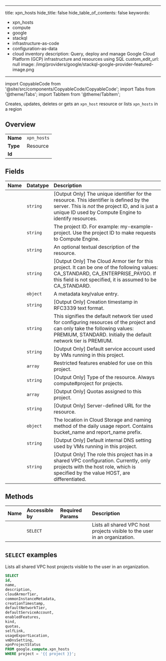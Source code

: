 
---
title: xpn_hosts
hide_title: false
hide_table_of_contents: false
keywords:
  - xpn_hosts
  - compute
  - google
  - stackql
  - infrastructure-as-code
  - configuration-as-data
  - cloud inventory
description: Query, deploy and manage Google Cloud Platform (GCP) infrastructure and resources using SQL
custom_edit_url: null
image: /img/providers/google/stackql-google-provider-featured-image.png
---

import CopyableCode from '@site/src/components/CopyableCode/CopyableCode';
import Tabs from '@theme/Tabs';
import TabItem from '@theme/TabItem';

Creates, updates, deletes or gets an <code>xpn_host</code> resource or lists <code>xpn_hosts</code> in a region

## Overview
<table><tbody>
<tr><td><b>Name</b></td><td><code>xpn_hosts</code></td></tr>
<tr><td><b>Type</b></td><td>Resource</td></tr>
<tr><td><b>Id</b></td><td><CopyableCode code="google.compute.xpn_hosts" /></td></tr>
</tbody></table>

## Fields
| Name | Datatype | Description |
|:-----|:---------|:------------|
| <CopyableCode code="id" /> | `string` | [Output Only] The unique identifier for the resource. This identifier is defined by the server. This is *not* the project ID, and is just a unique ID used by Compute Engine to identify resources. |
| <CopyableCode code="name" /> | `string` | The project ID. For example: my-example-project. Use the project ID to make requests to Compute Engine. |
| <CopyableCode code="description" /> | `string` | An optional textual description of the resource. |
| <CopyableCode code="cloudArmorTier" /> | `string` | [Output Only] The Cloud Armor tier for this project. It can be one of the following values: CA_STANDARD, CA_ENTERPRISE_PAYGO. If this field is not specified, it is assumed to be CA_STANDARD. |
| <CopyableCode code="commonInstanceMetadata" /> | `object` | A metadata key/value entry. |
| <CopyableCode code="creationTimestamp" /> | `string` | [Output Only] Creation timestamp in RFC3339 text format. |
| <CopyableCode code="defaultNetworkTier" /> | `string` | This signifies the default network tier used for configuring resources of the project and can only take the following values: PREMIUM, STANDARD. Initially the default network tier is PREMIUM. |
| <CopyableCode code="defaultServiceAccount" /> | `string` | [Output Only] Default service account used by VMs running in this project. |
| <CopyableCode code="enabledFeatures" /> | `array` | Restricted features enabled for use on this project. |
| <CopyableCode code="kind" /> | `string` | [Output Only] Type of the resource. Always compute#project for projects. |
| <CopyableCode code="quotas" /> | `array` | [Output Only] Quotas assigned to this project. |
| <CopyableCode code="selfLink" /> | `string` | [Output Only] Server-defined URL for the resource. |
| <CopyableCode code="usageExportLocation" /> | `object` | The location in Cloud Storage and naming method of the daily usage report. Contains bucket_name and report_name prefix. |
| <CopyableCode code="vmDnsSetting" /> | `string` | [Output Only] Default internal DNS setting used by VMs running in this project. |
| <CopyableCode code="xpnProjectStatus" /> | `string` | [Output Only] The role this project has in a shared VPC configuration. Currently, only projects with the host role, which is specified by the value HOST, are differentiated. |

## Methods
| Name | Accessible by | Required Params | Description |
|:-----|:--------------|:----------------|:------------|
| <CopyableCode code="list_xpn_hosts" /> | `SELECT` | <CopyableCode code="project" /> | Lists all shared VPC host projects visible to the user in an organization. |

## `SELECT` examples

Lists all shared VPC host projects visible to the user in an organization.

```sql
SELECT
id,
name,
description,
cloudArmorTier,
commonInstanceMetadata,
creationTimestamp,
defaultNetworkTier,
defaultServiceAccount,
enabledFeatures,
kind,
quotas,
selfLink,
usageExportLocation,
vmDnsSetting,
xpnProjectStatus
FROM google.compute.xpn_hosts
WHERE project = '{{ project }}'; 
```
